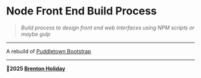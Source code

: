 # Node Front End Build Process
>  *Build process to design front end web interfaces using NPM scripts or maybe gulp*

---

A rebuild of [Puddletown Bootstrap](https://github.com/PuddletownDesign/puddletown-bootstrap)

---

**🤍2025 [Brenton Holiday](https://github.com/8rents?tab=repositories)**
